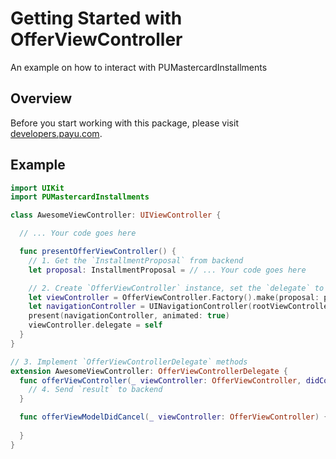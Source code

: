 # Getting Started with OfferViewController

An example on how to interact with PUMastercardInstallments

## Overview

Before you start working with this package, please visit [developers.payu.com](https://developers.payu.com/en/mci.html).

## Example

```swift
import UIKit
import PUMastercardInstallments

class AwesomeViewController: UIViewController {

  // ... Your code goes here

  func presentOfferViewController() {
    // 1. Get the `InstallmentProposal` from backend
    let proposal: InstallmentProposal = // ... Your code goes here

    // 2. Create `OfferViewController` instance, set the `delegate` to it and present it
    let viewController = OfferViewController.Factory().make(proposal: proposal)
    let navigationController = UINavigationController(rootViewController: viewController)
    present(navigationController, animated: true)
    viewController.delegate = self
  }
}

// 3. Implement `OfferViewControllerDelegate` methods
extension AwesomeViewController: OfferViewControllerDelegate {
  func offerViewController(_ viewController: OfferViewController, didComplete result: InstallmentResult) {
    // 4. Send `result` to backend
  }

  func offerViewModelDidCancel(_ viewController: OfferViewController) {
    
  }
}
```
